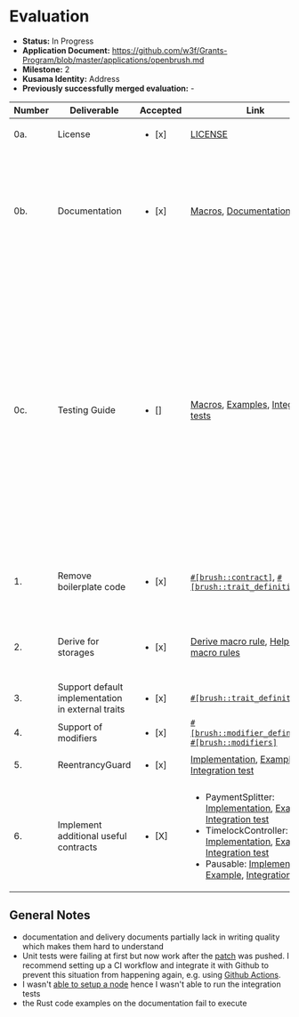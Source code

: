 # Evaluation

- **Status:** In Progress
- **Application Document:** https://github.com/w3f/Grants-Program/blob/master/applications/openbrush.md
- **Milestone:** 2
- **Kusama Identity:** Address
- **Previously successfully merged evaluation:** -

| Number | Deliverable | Accepted | Link | Evaluation Notes |
| ------ | ----------- | -------- | ---- |----------------- |
| 0a. | License |<ul><li>[x] </li></ul>|[LICENSE](https://github.com/Supercolony-net/openbrush-contracts/blob/74524fb06a788aae011c3213561038a66ed7cac5/LICENSE)|MIT License|
| 0b.  | Documentation |<ul><li>[x] </li></ul>|[Macros](https://github.com/Supercolony-net/openbrush-contracts/blob/783406805c4ef86176d4a3500db6840c5b7f059a/utils/brush/proc_macros/lib.rs), [Documentation](https://supercolony-net.github.io/openbrush-contracts/index.html)|<ul><li>all macros have extensive documentation</li><li>new features are documentated</li><li>the Rust code examples on the documentation fail to execute</li></ul>|
| 0c. | Testing Guide |<ul><li>[] </li></ul>|[Macros](https://github.com/Supercolony-net/openbrush-contracts/blob/783406805c4ef86176d4a3500db6840c5b7f059a/utils/brush/proc_macros/lib.rs), [Examples](https://github.com/Supercolony-net/openbrush-contracts/tree/783406805c4ef86176d4a3500db6840c5b7f059a/examples), [Integration tests](https://github.com/Supercolony-net/openbrush-contracts/tree/783406805c4ef86176d4a3500db6840c5b7f059a/tests)|<ul><li>Macros include executable code examples as part of the comments</li><li>Various examples exists, e.g. for psp22, psp721 access control, ownable psp1155 tokens, reentrency guards, pausable contracts, timelocks, payment splitters</li><li>Integration tests exist. Since I was [unable to setup a node](https://github.com/paritytech/canvas-node/issues/75) I wasn't able to run them though.</li><li>Unit tests are failing on my machine.</li></ul>|
| 1. | Remove boilerplate code |<ul><li>[x] </li></ul>|[`#[brush::contract]`](https://github.com/Supercolony-net/openbrush-contracts/blob/783406805c4ef86176d4a3500db6840c5b7f059a/utils/brush/proc_macros/lib.rs#L15), [`#[brush::trait_definition]`](https://github.com/Supercolony-net/openbrush-contracts/blob/783406805c4ef86176d4a3500db6840c5b7f059a/utils/brush/proc_macros/lib.rs#L173)|<ul><li>Boilerplate was drastically reduced using Macros</li></ul>|
| 2. | Derive for storages	 |<ul><li>[x] </li></ul>|[Derive macro rule](https://github.com/Supercolony-net/openbrush-contracts/blob/783406805c4ef86176d4a3500db6840c5b7f059a/utils/brush_derive_macro/lib.rs#L11), [Helper macro rules](https://github.com/Supercolony-net/openbrush-contracts/blob/783406805c4ef86176d4a3500db6840c5b7f059a/utils/brush/macros.rs)|<ul><li>A [Rust Procedural Derive Macro](https://doc.rust-lang.org/reference/procedural-macros.html#derive-macros) was created for [storages](https://github.com/Supercolony-net/openbrush-contracts/blob/783406805c4ef86176d4a3500db6840c5b7f059a/utils/brush_derive_macro/lib.rs#L11)</li></ul>|
| 3. | Support default implementation in external traits |<ul><li>[x] </li></ul>|[`#[brush::trait_definition]`](https://github.com/Supercolony-net/openbrush-contracts/blob/783406805c4ef86176d4a3500db6840c5b7f059a/utils/brush/proc_macros/lib.rs#L173)|<ul><li>implemented</li></ul>|
| 4. | Support of modifiers |<ul><li>[x] </li></ul>|[`#[brush::modifier_definition]`](https://github.com/Supercolony-net/openbrush-contracts/blob/783406805c4ef86176d4a3500db6840c5b7f059a/utils/brush/proc_macros/lib.rs#L204), [`#[brush::modifiers]`](https://github.com/Supercolony-net/openbrush-contracts/blob/783406805c4ef86176d4a3500db6840c5b7f059a/utils/brush/proc_macros/lib.rs#L336)|<ul><li>implemented</li></ul>|
| 5. | ReentrancyGuard |<ul><li>[x] </li></ul>|[Implementation](https://github.com/Supercolony-net/openbrush-contracts/tree/783406805c4ef86176d4a3500db6840c5b7f059a/contracts/security/reentrancy-guard), [Example](https://github.com/Supercolony-net/openbrush-contracts/tree/783406805c4ef86176d4a3500db6840c5b7f059a/examples/reentrancy-guard), [Integration test](https://github.com/Supercolony-net/openbrush-contracts/blob/783406805c4ef86176d4a3500db6840c5b7f059a/tests/reentrancy_guard.tests.ts)|<ul><li>implemented</li></ul>|
| 6. | Implement additional useful contracts |<ul><li>[X] </li></ul>|<ul><li>PaymentSplitter: [Implementation](https://github.com/Supercolony-net/openbrush-contracts/tree/783406805c4ef86176d4a3500db6840c5b7f059a/contracts/finance/payment-splitter), [Example](https://github.com/Supercolony-net/openbrush-contracts/tree/783406805c4ef86176d4a3500db6840c5b7f059a/examples/payment-splitter), [Integration test](https://github.com/Supercolony-net/openbrush-contracts/blob/783406805c4ef86176d4a3500db6840c5b7f059a/tests/payment-splitter.tests.ts)</li><li>TimelockController: [Implementation](https://github.com/Supercolony-net/openbrush-contracts/tree/783406805c4ef86176d4a3500db6840c5b7f059a/contracts/governance/timelock-controller), [Example](https://github.com/Supercolony-net/openbrush-contracts/tree/783406805c4ef86176d4a3500db6840c5b7f059a/examples/timelock-controller), [Integration test](https://github.com/Supercolony-net/openbrush-contracts/blob/783406805c4ef86176d4a3500db6840c5b7f059a/tests/timelock-controller.tests.ts)</li><li>Pausable: [Implementation](https://github.com/Supercolony-net/openbrush-contracts/tree/783406805c4ef86176d4a3500db6840c5b7f059a/contracts/security/pausable), [Example](https://github.com/Supercolony-net/openbrush-contracts/tree/783406805c4ef86176d4a3500db6840c5b7f059a/examples/pausable), [Integration test](https://github.com/Supercolony-net/openbrush-contracts/blob/783406805c4ef86176d4a3500db6840c5b7f059a/tests/pausable.tests.ts)</li></ul>|Implemented various contracts:<ul><li>PaymentSplitter</li><li>TimelockController</li><li>Pausable</li></ul>|

## General Notes

- documentation and delivery documents partially lack in writing quality which makes them hard to understand
- Unit tests were failing at first but now work after the [patch](https://github.com/Supercolony-net/openbrush-contracts/tree/592b4c7b5129fafc227ef603bb8b96e1dab0eb68) was pushed. I recommend setting up a CI workflow and integrate it with Github to prevent this situation from happening again, e.g. using [Github Actions](https://dev.to/bampeers/rust-ci-with-github-actions-1ne9).
- I wasn't [able to setup a node](https://github.com/paritytech/canvas-node/issues/75) hence I wasn't able to run the integration tests
- the Rust code examples on the documentation fail to execute